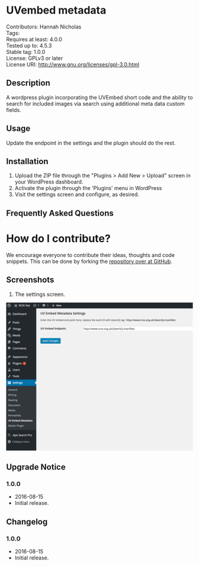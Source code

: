 # UVembed metadata
Contributors: Hannah Nicholas  
Tags:  
Requires at least: 4.0.0  
Tested up to: 4.5.3  
Stable tag: 1.0.0  
License: GPLv3 or later  
License URI: http://www.gnu.org/licenses/gpl-3.0.html  

## Description

A wordpress plugin incorporating the  UVEmbed short code and the ability to search for included images via search using additional meta data custom fields. 

## Usage

Update the endpoint in the settings and the plugin should do the rest.

## Installation

1. Upload the ZIP file through the "Plugins > Add New > Upload" screen in your WordPress dashboard.
1. Activate the plugin through the 'Plugins' menu in WordPress
1. Visit the settings screen and configure, as desired.

## Frequently Asked Questions

# How do I contribute?

We encourage everyone to contribute their ideas, thoughts and code snippets. This can be done by forking the [repository over at GitHub](http://github.com/digirati-co-uk/uvembed-metadata/).

## Screenshots

1. The settings screen.

![The settings screen](settings-screenshot.png "Settings screen")

## Upgrade Notice

### 1.0.0 ###
* 2016-08-15
* Initial release.

## Changelog

### 1.0.0 ###
* 2016-08-15
* Initial release.